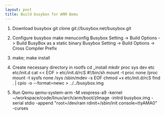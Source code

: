 ```yaml
---
layout: post
title: Build busybox for ARM Qemu
---
```

 1. Download busybox
    git clone git://busybox.net/busybox.git
 2. Configure busybox
    make menuconfig
    Busybox Setting -> Build Options -> Build BusyBox as a static binary
	Busybox Setting -> Build Options -> Cross Compiler Prefix  
 3. make; make install
 4. Create necessary directory in rootfs
     cd _install
     mkdir proc sys dev etc etc/init.d
     cat << EOF > etc/init.d/rcS
         #!/bin/sh
        mount -t proc none /proc
        mount -t sysfs none /sys
        /sbin/mdev -s
        EOF
    chmod +x etc/init.d/rcS
    find . | cpio -o --format=newc > ../../busybox.img
    
 5. Run Qemu
    qemu-system-arm -M vexpress-a9 -kernel ~/workspace/code/linux/arch/arm/boot/zImage -initrd busybox.img -serial stdio -append "root=/dev/ram rdinit=/sbin/init console=ttyAMA0" -curses

    